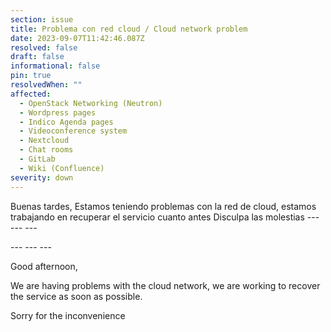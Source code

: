 ```yaml
---
section: issue
title: Problema con red cloud / Cloud network problem
date: 2023-09-07T11:42:46.087Z
resolved: false
draft: false
informational: false
pin: true
resolvedWhen: ""
affected:
  - OpenStack Networking (Neutron)
  - Wordpress pages
  - Indico Agenda pages
  - Videoconference system
  - Nextcloud
  - Chat rooms
  - GitLab
  - Wiki (Confluence)
severity: down
---
```

Buenas tardes,
Estamos teniendo problemas con la red de cloud, estamos trabajando en recuperar el servicio cuanto antes
Disculpa las molestias
-﻿-- --- ---

\-﻿-- --- ---

Good afternoon,

We are having problems with the cloud network, we are working to recover the service as soon as possible.

Sorry for the inconvenience